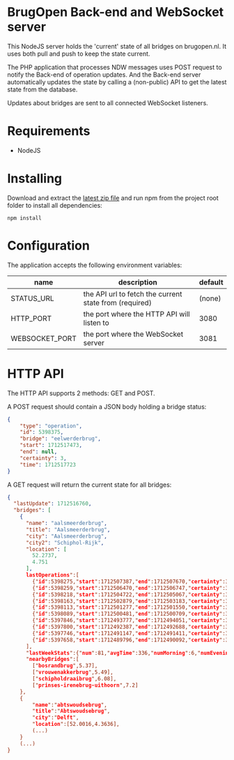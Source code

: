 # BrugOpen Back-end and WebSocket server
This NodeJS server holds the 'current' state of all bridges on brugopen.nl. It uses both pull and push to keep the state current.

The PHP application that processes NDW messages uses POST request to notify the Back-end of operation updates. And the Back-end server automatically updates the state by calling a (non-public) API to get the latest state from the database.

Updates about bridges are sent to all connected WebSocket listeners.

# Requirements

* NodeJS

# Installing

Download and extract the [latest zip file](https://github.com/BrugOpen/brugopen-server/archive/refs/heads/main.zip) and run npm from the project root folder to install all dependencies:

```
npm install
```

# Configuration

The application accepts the following environment variables:

| name                | description                                                  | default              |
| ------------------- | ------------------------------------------------------------ | -------------------- |
| STATUS_URL          | the API url to fetch the current state from (required)       | (none)               |
| HTTP_PORT           | the port where the HTTP API will listen to                   | 3080                 |
| WEBSOCKET_PORT      | the port where the WebSocket server                          | 3081                 |

# HTTP API

The HTTP API supports 2 methods: GET and POST.

A POST request should contain a JSON body holding a bridge status:

```json
{
    "type": "operation",
    "id": 5398375,
    "bridge": "eelwerderbrug",
    "start": 1712517473,
    "end": null,
    "certainty": 3,
    "time": 1712517723
}
```

A GET request will return the current state for all bridges:

```json
{
  "lastUpdate": 1712516760,
  "bridges": [
    {
      "name": "aalsmeerderbrug",
      "title": "Aalsmeerderbrug",
      "city": "Aalsmeerderbrug",
      "city2": "Schiphol-Rijk",
      "location": [
        52.2737,
        4.751
      ],
      lastOperations":[
        {"id":5398275,"start":1712507387,"end":1712507670,"certainty":3,"ended":true},
        {"id":5398259,"start":1712506470,"end":1712506747,"certainty":3,"ended":true},
        {"id":5398218,"start":1712504722,"end":1712505067,"certainty":3,"vesselTypes":["Passagierschip"],"ended":true},
        {"id":5398163,"start":1712502879,"end":1712503183,"certainty":3,"ended":true},
        {"id":5398113,"start":1712501277,"end":1712501550,"certainty":3,"vesselTypes":["Vrachtschip"],"ended":true},
        {"id":5398089,"start":1712500481,"end":1712500709,"certainty":3,"ended":true},
        {"id":5397846,"start":1712493777,"end":1712494051,"certainty":3,"ended":true},
        {"id":5397800,"start":1712492387,"end":1712492688,"certainty":3,"ended":true},
        {"id":5397746,"start":1712491147,"end":1712491411,"certainty":3,"ended":true},
        {"id":5397658,"start":1712489796,"end":1712490092,"certainty":3,"vesselTypes":["Passagierschip"],"ended":true}
      ],
      "lastWeekStats":{"num":81,"avgTime":336,"numMorning":6,"numEvening":3},
	  "nearbyBridges":[
        ["bosrandbrug",5.37],
        ["vrouwenakkerbrug",5.49],
        ["schipholdraaibrug",6.08],
        ["prinses-irenebrug-uithoorn",7.2]
    },
    {
        "name":"abtswoudsebrug",
        "title":"Abtswoudsebrug",
        "city":"Delft",
        "location":[52.0016,4.3636],
        (...)
    }
    (...)
}
```
